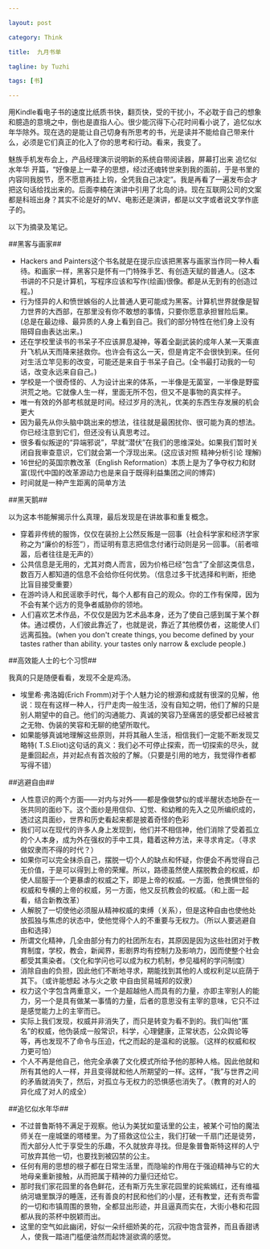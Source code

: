 ```yaml
---

layout: post

category: Think

title:  九月书单

tagline: by Tuzhi

tags: [书]

---
```


用Kindle看电子书的速度比纸质书快，翻页快，受的干扰小，不必耽于自己的想象和臆造的意境之中，倒也是直指人心。很少能沉得下心花时间看小说了，追忆似水年华除外。现在选的是能让自己切身有所思考的书，光是读并不能给自己带来什么，必须是它们真正的化入了你的思考和行动。看来，我变了。

魅族手机发布会上，产品经理演示说明新的系统自带阅读器，屏幕打出来 追忆似水年华 开篇，“好像是上一辈子的思想，经过还魂转世来到我的面前，于是书里的内容同我脱节，愿不愿意再挂上钩，全凭我自己决定”。我是再看了一遍发布会才把这句话给找出来的。后面李楠在演讲中引用了北岛的诗。现在互联网公司的文案都是科班出身？其实不论是好的MV、电影还是演讲，都是以文字或者说文学作底子的。

以下为摘录及笔记。

##黑客与画家##

+  Hackers and Painters这个书名就是在提示应该把黑客与画家当作同一种人看待。和画家一样，黑客只是怀有一门特殊手艺、有创造天赋的普通人。(这本书讲的不只是计算机，写程序应该和写作(绘画)很像。都是从无到有的创造过程。)
+ 行为怪异的人和愤世嫉俗的人比普通人更可能成为黑客。计算机世界就像是智力世界的大西部，在那里没有你不敢想的事情，只要你愿意承担冒险后果。(总是在最边缘、最异质的人身上看到自己。我们的部分特性在他们身上没有阻碍自由表达出来。)
+ 还在学校里读书的书呆子不应该屏息凝神，等着全副武装的成年人某一天乘直升飞机从天而降来拯救你。也许会有这么一天，但是肯定不会很快到来。任何对生活立竿见影的改变，可能还是来自于书呆子自己。(全书最打动我的一句话，改变永远来自自己。)
+ 学校是一个很奇怪的、人为设计出来的体系，一半像是无菌室，一半像是野蛮洪荒之地。它就像人生一样，里面无所不包，但又不是事物的真实样子。
+ 唯一有效的外部考核就是时间。经过岁月的洗礼，优美的东西生存发展的机会更大
+ 因为最先从你头脑中跳出来的想法，往往就是最困扰你、很可能为真的想法。你已经注意到它们，但还没有认真思考过。
+ 很多看似叛逆的“异端邪说”，早就“潜伏”在我们的思维深处。如果我们暂时关闭自我审查意识，它们就会第一个浮现出来。(这应该对照 精神分析引论 理解)
+ 16世纪的英国宗教改革（English Reformation）本质上是为了争夺权力和财富(现代中国的改革源动力也是来自于既得利益集团之间的博弈)
+ 时间就是一种产生距离的简单方法



##黑天鹅##

以为这本书能解揭示什么真理，最后发现是在讲故事和重复概念。

+ 穿着非传统的服饰，仅仅在装扮上公然反叛是一回事（社会科学家和经济学家称之为“廉价的标签”），而证明有意志把信念付诸行动则是另一回事。（前者喧嚣，后者往往是无声的）
+  公共信息是无用的，尤其对商人而言，因为价格已经“包含”了全部这类信息，数百万人都知道的信息不会给你任何优势。（信息过多干扰选择和判断，拒绝比盲目接受重要）
+ 在游吟诗人和民谣歌手时代，每个人都有自己的观众。你的工作有保障，因为不会有某个远方的竞争者威胁你的领地。
+ 人们喜欢艺术作品，不仅仅是因为艺术品本身，还为了使自己感到属于某个群体。通过模仿，人们彼此靠近了，也就是说，靠近了其他模仿者，这能使人们远离孤独。(when you don't create things, you become defined by your tastes rather than ability. your tastes only narrow & exclude people.)




##高效能人士的七个习惯##

我真的只是随便看看，发现不全是鸡汤。

+  埃里希·弗洛姆(Erich Fromm)对于个人魅力论的根源和成就有很深的见解，他说：现在有这样一种人，行尸走肉一般生活，没有自知之明，他们了解的只是别人期望中的自己。他们的沟通能力、真诚的笑容乃至痛苦的感受都已经被言之无物、伪装的笑容和无聊的绝望所取代。
+  如果能够真诚地理解这些原则，并将其融人生活，相信我们一定能不断发现艾略特( T.S.Eliot)这句话的真义：我们必不可停止探索，而一切探索的尽头，就是重回起点，并对起点有首次般的了解。（只要是引用的地方，我觉得作者都写得不错）


##逃避自由##

+  人性意识的两个方面——对内与对外——都是像做梦似的或半醒状态地卧在一张共同的面纱下。这个面纱是用信仰、幻觉、和幼稚的先入之见所编织成的，透过这具面纱，世界和历史看起来都是披着奇怪的色彩
+ 我们可以在现代的许多人身上发现到，他们并不相信神，他们消除了受着孤立的个人本身，成为外在强权的手中工具，籍着这种方法，来寻求肯定。（寻求做奴隶而不得的时代？）
+ 如果你可以完全抹杀自己，摆脱一切个人的缺点和怀疑，你便会不再觉得自己无价值，于是可以得到上帝的荣耀。所以，路德虽然使人摆脱教会的权威，却使人屈服于一个更暴虐的权威之下，即是上帝的权威。一方面，他畏惧世俗的权威和专横的上帝的权威，另一方面，他又反抗教会的权威。（和上面一起看，结合新教改革）
+ 人解脱了一切使他必须服从精神权威的束缚（关系），但是这种自由也使他处放孤独与焦虑的状态中，使他觉得个人的不重要与无权力。（所以人要逃避自由和选择）
+  所谓文化精神，几全由部分有力的社团所左右，其原因是因为这些社团对于教育制度，学校，教会，新闻界，影剧界均有控制力及影响力，因而使整个社会都受其熏染者。（文化和学问也可以成为权力机制，参见福柯的学问制度）
+ 消除自由的负担，因此他们不断地寻求，期能找到其他的人或权利足以庇荫于其下。（或许能想起 冰与火之歌 中自由贸易城邦的奴隶）
+ 权力这个字包含两重意义，一个是超越他人而具有的力量，亦即主宰别人的能力，另一个是具有做某一事情的力量，后者的意思没有主宰的意味，它只不过是感觉能力上的主宰而已。
+ 实际上我们发现，权威并非消失了，而只是转变为看不到的。我们叫他“匿名”的权威，他伪装成一般常识，科学，心理健康，正常状态，公众舆论等等，再也发现不了命令与压迫，代之而起的是温和的说服。（这样的权威和权力更可怕）
+  个人不再是他自己，他完全承袭了文化模式所给予他的那种人格。因此他就和所有其他的人一样，并且变得就和他人所期望的一样。这样，“我”与世界之间的矛盾就消失了，然后，对孤立与无权力的恐惧感也消失了。（教育的对人的异化成了对人的成全）



##追忆似水年华##

+ 不过普鲁斯特不满足于观察。他认为美犹如童话里的公主，被某个可怕的魔法师关在一座城堡的塔楼里。为了搭救这位公主，我们打破一千扇门还是徒劳，而大部分人忙于享受生的乐趣，不久就放弃寻找。但是象普鲁斯特这样的人宁可放弃其他一切，也要找到被囚禁的公主。
+ 任何有用的思想的根子都在日常生活里，而隐喻的作用在于强迫精神与它的大地母亲重新接触，从而把属于精神的力量归还给它。
+  那时我们家花园里的各色鲜花，还有斯万先生家花园里的姹紫嫣红，还有维福纳河塘里飘浮的睡莲，还有善良的村民和他们的小屋，还有教堂，还有贡布雷的一切和市镇周围的景物，全都显出形迹，并且逼真而实在，大街小巷和花园都从我的茶杯中脱颖而出。
+ 这里的空气如此幽闭，好似一朵纤细娇美的花，沉寂中饱含营养，而且香甜诱人，使我一踏进门槛便油然而起馋涎欲滴的感觉。


